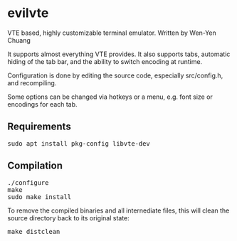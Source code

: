 evilvte
=======

VTE based, highly customizable terminal emulator. Written by Wen-Yen Chuang <caleb AT calno DOT com>

It supports almost everything VTE provides. It also supports tabs, 
automatic hiding of the tab bar, and the ability to switch encoding at runtime. 
       
Configuration is done by editing the source code, especially src/config.h, and recompiling.

Some options can be changed via hotkeys or a menu, e.g. font size or encodings for each tab.

Requirements
------------

<pre>
sudo apt install pkg-config libvte-dev
</pre>

Compilation
-----------

<pre>
./configure
make
sudo make install
</pre>

To remove the compiled binaries and all internediate files, this will clean the source directory back to its original state:

<pre>
make distclean
</pre>
 
